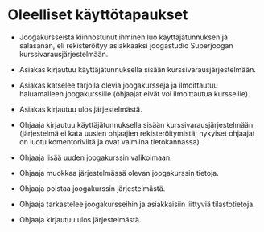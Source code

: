 # Oleelliset käyttötapaukset

* Joogakursseista kiinnostunut ihminen luo käyttäjätunnuksen ja salasanan, eli rekisteröityy asiakkaaksi joogastudio Superjoogan kurssivarausjärjestelmään.

* Asiakas kirjautuu käyttäjätunnuksella sisään kurssivarausjärjestelmään.

* Asiakas katselee tarjolla olevia joogakursseja ja ilmoittautuu haluamalleen joogakurssille (ohjaajat eivät voi ilmoittautua kursseille). 

* Asiakas kirjautuu ulos järjestelmästä.

* Ohjaaja kirjautuu käyttäjätunnuksella sisään kurssivarausjärjestelmään (järjestelmä ei kata uusien ohjaajien rekisteröitymistä; nykyiset ohjaajat on luotu komentoriviltä ja ovat valmiina tietokannassa).

* Ohjaaja lisää uuden joogakurssin valikoimaan.

* Ohjaaja muokkaa järjestelmässä olevan joogakurssin tietoja.

* Ohjaaja poistaa joogakurssin järjestelmästä.

* Ohjaaja tarkastelee joogakursseihin ja asiakkaisiin liittyviä tilastotietoja. 

* Ohjaaja kirjautuu ulos järjestelmästä.
